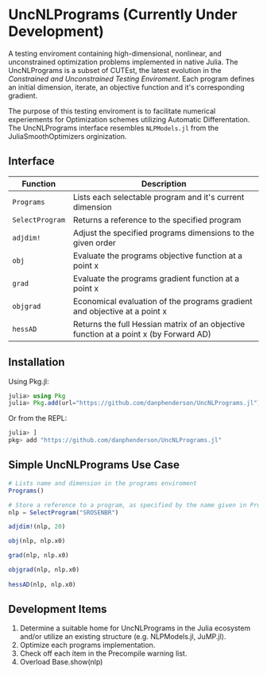 # UncNLPrograms (Currently Under Development)
A testing enviroment containing high-dimensional, nonlinear, and unconstrained optimization problems implemented in native Julia.
The UncNLPrograms is a subset of CUTEst, the latest evolution in the _Constrained and Unconstrained Testing Enviroment_. Each program defines an initial dimension, iterate, an objective function and it's corresponding gradient.

The purpose of this testing enviroment is to facilitate numerical experiements for Optimization schemes utilizing Automatic Differentation.
The UncNLPrograms interface resembles `NLPModels.jl` from the JuliaSmoothOptimizers orginization.

## Interface
Function           | Description
-------------------|------------
`Programs`		   | Lists each selectable program and it's current dimension 
`SelectProgram`	   | Returns a reference to the specified program
`adjdim!`		   | Adjust the specified programs dimensions to the given order
`obj`			   | Evaluate the programs objective function at a point x
`grad`			   | Evaluate the programs gradient function at a point x
`objgrad`		   | Economical evaluation of the programs gradient and objective at a point x
`hessAD`		   | Returns the full Hessian matrix of an objective function at a point x (by Forward AD)

## Installation
Using Pkg.jl:
```julia
julia> using Pkg
julia> Pkg.add(url="https://github.com/danphenderson/UncNLPrograms.jl")
```  

Or from the REPL:
```julia
julia> ]
pkg> add "https://github.com/danphenderson/UncNLPrograms.jl"
``` 


## Simple UncNLPrograms Use Case
```julia
# Lists name and dimension in the programs enviroment
Programs() 

# Store a reference to a program, as specified by the name given in Programs()
nlp = SelectProgram("SROSENBR")

adjdim!(nlp, 20)

obj(nlp, nlp.x0)

grad(nlp, nlp.x0)

objgrad(nlp, nlp.x0)
    
hessAD(nlp, nlp.x0)
```

## Development Items
1. Determine a suitable home for UncNLPrograms in the Julia ecosystem and/or utilize an existing structure (e.g. NLPModels.jl, JuMP.jl).
2. Optimize each programs implementation.
3. Check off each item in the Precompile warning list.
4. Overload Base.show(nlp)
